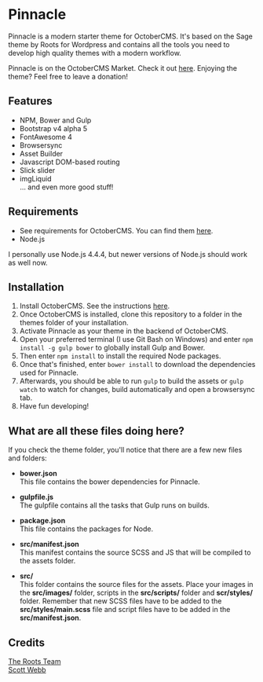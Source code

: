 # Pinnacle
Pinnacle is a modern starter theme for OctoberCMS. It's based on the Sage theme by Roots for Wordpress and contains all the tools you need to develop high quality themes with a modern workflow.

Pinnacle is on the OctoberCMS Market. Check it out [here](https://octobercms.com/theme/paulpoot-pp-pinnacle). Enjoying the theme? Feel free to leave a donation!

## Features
* NPM, Bower and Gulp
* Bootstrap v4 alpha 5
* FontAwesome 4
* Browsersync
* Asset Builder
* Javascript DOM-based routing
* Slick slider
* imgLiquid  
... and even more good stuff!

## Requirements
* See requirements for OctoberCMS. You can find them [here](https://octobercms.com/docs/setup/installation#system-requirements).
* Node.js

I personally use Node.js 4.4.4, but newer versions of Node.js should work as well now.

## Installation
1. Install OctoberCMS. See the instructions [here](https://octobercms.com/docs/setup/installation).
1. Once OctoberCMS is installed, clone this repository to a folder in the themes folder of your installation.
1. Activate Pinnacle as your theme in the backend of OctoberCMS.
1. Open your preferred terminal (I use Git Bash on Windows) and enter `npm install -g gulp bower` to globally install Gulp and Bower.
1. Then enter `npm install` to install the required Node packages.
1. Once that's finished, enter `bower install` to download the dependencies used for Pinnacle.
1. Afterwards, you should be able to run `gulp` to build the assets or `gulp watch` to watch for changes, build automatically and open a browsersync tab.
1. Have fun developing!

## What are all these files doing here?
If you check the theme folder, you'll notice that there are a few new files and folders:

* **bower.json**  
  This file contains the bower dependencies for Pinnacle.
* **gulpfile.js**  
  The gulpfile contains all the tasks that Gulp runs on builds.
* **package.json**  
  This file contains the packages for Node.
* **src/manifest.json**  
  This manifest contains the source SCSS and JS that will be compiled to the assets folder.

* **src/**  
  This folder contains the source files for the assets. Place your images in the **src/images/** folder, scripts in the **src/scripts/** folder and **scr/styles/** folder. Remember that new SCSS files have to be added to the **src/styles/main.scss** file and script files have to be added in the **src/manifest.json**.

## Credits
[The Roots Team](https://roots.io/sage/)  
[Scott Webb](https://unsplash.com/@scottwebb)
